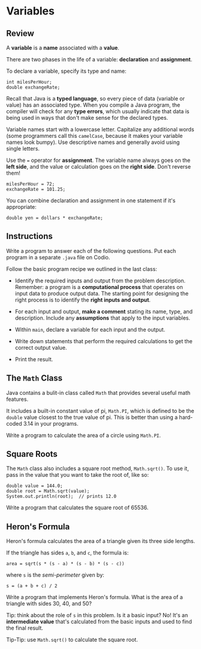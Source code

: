 # Variables

## Review

A **variable** is a **name** associated with a **value**.

There are two phases in the life of a variable: **declaration** and **assignment**.

To declare a variable, specify its type and name:

```
int milesPerHour;
double exchangeRate;
```

Recall that Java is a **typed language**, so every piece of data (variable or value) has an associated type. When you compile a Java
program, the compiler will check for any **type errors**, which usually indicate that data is being used in ways that don't make sense
for the declared types.

Variable names start with a lowercase letter. Capitalize any additional words (some programmers call this `camelCase`, because it makes
your variable names look bumpy). Use descriptive names and generally avoid using single letters.

Use the `=` operator for **assignment**. The variable name always goes on the **left side**, and the value or calculation goes on the **right side**. Don't reverse them!

```
milesPerHour = 72;
exchangeRate = 101.25;
```

You can combine declaration and assignment in one statement if it's appropriate:

```
double yen = dollars * exchangeRate;
```

## Instructions

Write a program to answer each of the following questions. Put each program in a separate `.java` file on Codio.

Follow the basic program recipe we outlined in the last class:

- Identify the required inputs and output from the problem description. Remember: a program is a **computational process** that operates
on input data to produce output data. The starting point for designing the right process is to identify the **right inputs and output**.

- For each input and output, **make a comment** stating its name, type, and description. Include any **assumptions** that apply to the input variables.

- Within `main`, declare a variable for each input and the output.

- Write down statements that perform the required calculations to get the correct output value.

- Print the result.

## The `Math` Class

Java contains a bulit-in class called `Math` that provides several useful math features.

It includes a built-in constant value of pi, `Math.PI`, which is defined to be the `double` value closest to the true value of pi.
This is better than using a hard-coded 3.14 in your programs.

Write a program to calculate the area of a circle using `Math.PI`.

## Square Roots

The `Math` class also includes a square root method, `Math.sqrt()`. To use it, pass in the value that you want to take the 
root of, like so:

```
double value = 144.0;
double root = Math.sqrt(value);
System.out.println(root);  // prints 12.0
```

Write a program that calculates the square root of 65536.

## Heron's Formula

Heron's formula calculates the area of a triangle given its three side lengths.

If the triangle has sides `a`, `b`, and `c`, the formula is:

```
area = sqrt(s * (s - a) * (s - b) * (s - c))
```

where `s` is the *semi-perimeter* given by:

```
s = (a + b + c) / 2
```

Write a program that implements Heron's formula. What is the area of a triangle with sides 30, 40, and 50?

Tip: think about the role of `s` in this problem. Is it a basic input? No! It's an **intermediate value** that's calculated from the
basic inputs and used to find the final result.

Tip-Tip: use `Math.sqrt()` to calculate the square root.

## 
